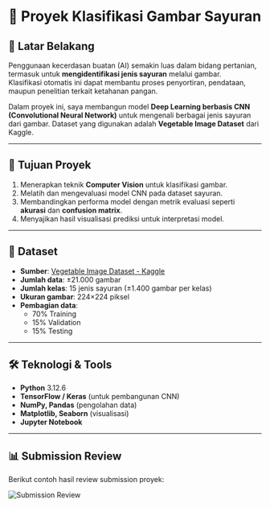 # 🥦 Proyek Klasifikasi Gambar Sayuran

## 📌 Latar Belakang
Penggunaan kecerdasan buatan (AI) semakin luas dalam bidang pertanian, termasuk untuk **mengidentifikasi jenis sayuran** melalui gambar.  
Klasifikasi otomatis ini dapat membantu proses penyortiran, pendataan, maupun penelitian terkait ketahanan pangan.  

Dalam proyek ini, saya membangun model **Deep Learning berbasis CNN (Convolutional Neural Network)** untuk mengenali berbagai jenis sayuran dari gambar. Dataset yang digunakan adalah **Vegetable Image Dataset** dari Kaggle.

---

## 🎯 Tujuan Proyek
1. Menerapkan teknik **Computer Vision** untuk klasifikasi gambar.  
2. Melatih dan mengevaluasi model CNN pada dataset sayuran.  
3. Membandingkan performa model dengan metrik evaluasi seperti **akurasi** dan **confusion matrix**.  
4. Menyajikan hasil visualisasi prediksi untuk interpretasi model.  

---

## 📂 Dataset
- **Sumber**: [Vegetable Image Dataset - Kaggle](https://www.kaggle.com/datasets/misrakahmed/vegetable-image-dataset)  
- **Jumlah data**: ±21.000 gambar  
- **Jumlah kelas**: 15 jenis sayuran (±1.400 gambar per kelas)  
- **Ukuran gambar**: 224×224 piksel  
- **Pembagian data**:  
  - 70% Training  
  - 15% Validation  
  - 15% Testing  

---

## 🛠️ Teknologi & Tools
- **Python** 3.12.6
- **TensorFlow / Keras** (untuk pembangunan CNN)  
- **NumPy, Pandas** (pengolahan data)  
- **Matplotlib, Seaborn** (visualisasi)  
- **Jupyter Notebook**

---
## 📊 Submission Review
Berikut contoh hasil review submission proyek:

![Submission Review](images/submission_review.png)
